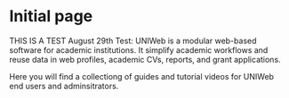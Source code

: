 # Initial page

THIS IS A TEST August 29th Test:  UNIWeb is a modular web-based software for academic institutions. It simplify academic workflows and reuse data in web profiles, academic CVs, reports, and grant applications.

Here you will find a collectiong of guides and tutorial videos for UNIWeb end users and adminsitrators.

